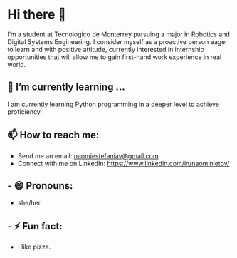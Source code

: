 # Hi there 👋

I’m a student at Tecnologico de Monterrey pursuing a major in Robotics and Digital Systems Engineering. I consider myself as a proactive person eager to learn and with positive attitude, currently interested in internship opportunities that will allow me to gain first-hand work experience in real world. 

## 🌱 I’m currently learning ...
I am currently learning Python programming in a deeper level to achieve proficiency.

## 📫 How to reach me: 
* Send me an email: naomiestefaniav@gmail.com 
* Connect with me on LinkedIn: https://www.linkedin.com/in/naominietov/

## - 😄 Pronouns: 
* she/her

## - ⚡ Fun fact:
* I like pizza.

<!--
**naominietov/naominietov** is a ✨ _special_ ✨ repository because its `README.md` (this file) appears on your GitHub profile.
## 🔭 I’m currently working on ...
## - 👯 I’m looking to collaborate on ...
## - 🤔 I’m looking for help with ...
## - 💬 Ask me about ...
-->
